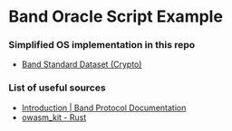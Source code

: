 # Band Oracle Script Example

### Simplified OS implementation in this repo
- [Band Standard Dataset (Crypto)](https://cosmoscan.io/oracle-script/3)

### List of useful sources
- [Introduction | Band Protocol Documentation](https://docs.bandchain.org/custom-script/oracle-script/introduction.html)
- [owasm_kit - Rust](https://docs.rs/owasm-kit/latest/owasm_kit/)
